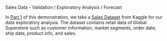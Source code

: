
Sales Data - Validation / Exploratory Analysis / Forecast

In [Part 1](https://github.com/ilin3ccc/Portfolio/blob/main/4.%20Sales%20Data%20Project/Sales%20Data%20Project.ipynb) of this demonstration, we take a [Sales Dataset](https://www.kaggle.com/kyanyoga/sample-sales-data) from Kaggle for our data exploratory analysis. The dataset contains retail data of Global Superstore such as customer information, market segments, order date, ship date, product info, and sales. 
